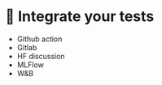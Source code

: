 # 🔁 Integrate your tests

[//]: # (TODO: make cards for each of the following and add text on this page to describe the meaning & purpose of integrating tests means)
- Github action
- Gitlab
- HF discussion
- MLFlow
- W&B